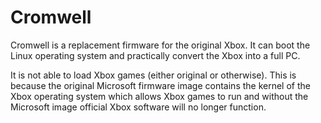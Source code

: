 # Cromwell
Cromwell is a replacement firmware for the original Xbox. It can boot the Linux operating system and practically convert the Xbox into a full PC.

It is not able to load Xbox games (either original or otherwise). This is because the original Microsoft firmware image contains the kernel of the Xbox operating system which allows Xbox games to run and without the Microsoft image official Xbox software will no longer function.
